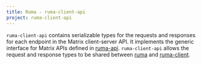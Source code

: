 ```yaml
---
title: Ruma - ruma-client-api
project: ruma-client-api
---
```


`ruma-client-api` contains serializable types for the requests and responses for each endpoint in the Matrix client-server API.
It implements the generic interface for Matrix APIs defined in [ruma-api](/projects/ruma-api/).
`ruma-client-api` allows the request and response types to be shared between [ruma](/projects/ruma/) and [ruma-client](/projects/ruma-client/).
